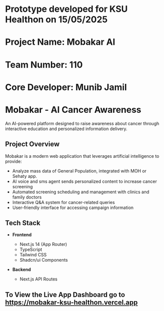 # Prototype developed for KSU Healthon on 15/05/2025

# Project Name: Mobakar AI
# Team Number: 110
# Core Developer: Munib Jamil

# Mobakar - AI Cancer Awareness

An AI-powered platform designed to raise awareness about cancer through interactive education and personalized information delivery.

## Project Overview

Mobakar is a modern web application that leverages artificial intelligence to provide:
- Analyze mass data of General Population, integrated with MOH or Sehaty app.
- AI voice and sms agent sends personalized content to increase cancer screening
- Automated screening scheduling and management with clinics and family doctors
- Interactive Q&A system for cancer-related queries
- User-friendly interface for accessing campaign information

## Tech Stack

- **Frontend**
  - Next.js 14 (App Router)
  - TypeScript
  - Tailwind CSS
  - Shadcn/ui Components

- **Backend**
  - Next.js API Routes

## To View the Live App Dashboard go to https://mobakar-ksu-healthon.vercel.app

